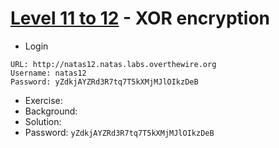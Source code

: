 # [Level 11 to 12](https://overthewire.org/wargames/natas/natas12.html) - XOR encryption

- Login
```
URL: http://natas12.natas.labs.overthewire.org
Username: natas12
Password: yZdkjAYZRd3R7tq7T5kXMjMJlOIkzDeB
```
- Exercise:
- Background:
- Solution:
- Password: `yZdkjAYZRd3R7tq7T5kXMjMJlOIkzDeB`
